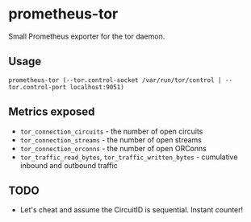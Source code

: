 # prometheus-tor
Small Prometheus exporter for the tor daemon.

## Usage
`prometheus-tor (--tor.control-socket /var/run/tor/control | --tor.control-port localhost:9051)`


## Metrics exposed
* `tor_connection_circuits` - the number of open circuits
* `tor_connection_streams` - the number of open streams
* `tor_connection_orconns` - the number of open ORConns
* `tor_traffic_read_bytes`, `tor_traffic_written_bytes` - cumulative inbound and outbound traffic


## TODO
* Let's cheat and assume the CircuitID is sequential. Instant counter!
